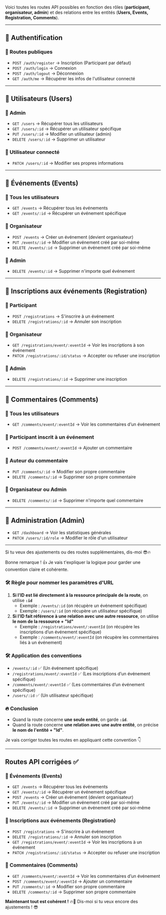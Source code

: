 Voici toutes les routes API possibles en fonction des rôles (**participant, organisateur, admin**) et des relations entre les entités (**Users, Events, Registration, Comments**).

------

## **🔹 Authentification**

### **🔹 Routes publiques**

- `POST /auth/register` → Inscription (Participant par défaut)
- `POST /auth/login` → Connexion
- `POST /auth/logout` → Déconnexion
- `GET /auth/me` → Récupérer les infos de l'utilisateur connecté

------

## **🔹 Utilisateurs (Users)**

### **🔹 Admin**

- `GET /users` → Récupérer tous les utilisateurs
- `GET /users/:id` → Récupérer un utilisateur spécifique
- `PUT /users/:id` → Modifier un utilisateur (admin)
- `DELETE /users/:id` → Supprimer un utilisateur

### **🔹 Utilisateur connecté**

- `PATCH /users/:id` → Modifier ses propres informations

------

## **🔹 Événements (Events)**

### **🔹 Tous les utilisateurs**

- `GET /events` → Récupérer tous les événements
- `GET /events/:id` → Récupérer un événement spécifique

### **🔹 Organisateur**

- `POST /events` → Créer un événement (devient organisateur)
- `PUT /events/:id` → Modifier un événement créé par soi-même
- `DELETE /events/:id` → Supprimer un événement créé par soi-même

### **🔹 Admin**

- `DELETE /events/:id` → Supprimer n'importe quel événement

------

## **🔹 Inscriptions aux événements (Registration)**

### **🔹 Participant**

- `POST /registrations` → S'inscrire à un événement
- `DELETE /registrations/:id` → Annuler son inscription

### **🔹 Organisateur**

- `GET /registrations/event/:eventId` → Voir les inscriptions à son événement
- `PATCH /registrations/:id/status` → Accepter ou refuser une inscription

### **🔹 Admin**

- `DELETE /registrations/:id` → Supprimer une inscription

------

## **🔹 Commentaires (Comments)**

### **🔹 Tous les utilisateurs**

- `GET /comments/event/:eventId` → Voir les commentaires d’un événement

### **🔹 Participant inscrit à un événement**

- `POST /comments/event/:eventId` → Ajouter un commentaire

### **🔹 Auteur du commentaire**

- `PUT /comments/:id` → Modifier son propre commentaire
- `DELETE /comments/:id` → Supprimer son propre commentaire

### **🔹 Organisateur ou Admin**

- `DELETE /comments/:id` → Supprimer n'importe quel commentaire

------

## **🔹 Administration (Admin)**

- `GET /dashboard` → Voir les statistiques générales
- `PATCH /users/:id/role` → Modifier le rôle d'un utilisateur

------

Si tu veux des ajustements ou des routes supplémentaires, dis-moi 😎🔥



Bonne remarque ! 👍 Je vais t'expliquer la logique pour garder une convention claire et cohérente.

### **🛠️ Règle pour nommer les paramètres d'URL**

1. **Si l'ID est lié directement à la ressource principale de la route**, on utilise **`:id`**
   - Exemple : `/events/:id` (on récupère un événement spécifique)
   - Exemple : `/users/:id` (on récupère un utilisateur spécifique)
2. **Si l'ID fait référence à une relation avec une autre ressource**, on utilise **le nom de la ressource + "Id"**
   - Exemple : `/registrations/event/:eventId` (on récupère les inscriptions d’un événement spécifique)
   - Exemple : `/comments/event/:eventId` (on récupère les commentaires liés à un événement)

### **🛠️ Application des conventions**

- `/events/:id` ✅ (Un événement spécifique)
- `/registrations/event/:eventId` ✅ (Les inscriptions d’un événement spécifique)
- `/comments/event/:eventId` ✅ (Les commentaires d’un événement spécifique)
- `/users/:id` ✅ (Un utilisateur spécifique)

### **🔥 Conclusion**

- Quand la route concerne **une seule entité**, on garde **`:id`**.
- Quand la route concerne **une relation avec une autre entité**, on précise **le nom de l'entité + "Id"**.

Je vais corriger toutes les routes en appliquant cette convention 👇

------

## **Routes API corrigées** ✅

### **🔹 Événements (Events)**

- `GET /events` → Récupérer tous les événements
- `GET /events/:id` → Récupérer un événement spécifique
- `POST /events` → Créer un événement (devient organisateur)
- `PUT /events/:id` → Modifier un événement créé par soi-même
- `DELETE /events/:id` → Supprimer un événement créé par soi-même

### **🔹 Inscriptions aux événements (Registration)**

- `POST /registrations` → S'inscrire à un événement
- `DELETE /registrations/:id` → Annuler son inscription
- `GET /registrations/event/:eventId` → Voir les inscriptions à un événement
- `PATCH /registrations/:id/status` → Accepter ou refuser une inscription

### **🔹 Commentaires (Comments)**

- `GET /comments/event/:eventId` → Voir les commentaires d’un événement
- `POST /comments/event/:eventId` → Ajouter un commentaire
- `PUT /comments/:id` → Modifier son propre commentaire
- `DELETE /comments/:id` → Supprimer son propre commentaire

**Maintenant tout est cohérent !** 🔥🚀
 Dis-moi si tu veux encore des ajustements ! 😎